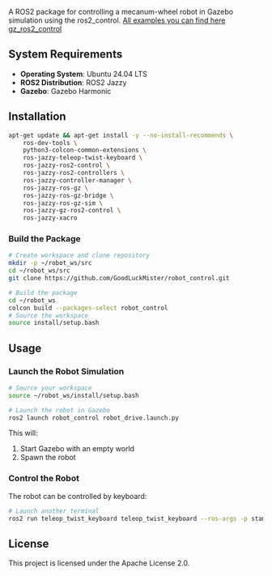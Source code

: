 A ROS2 package for controlling a mecanum-wheel robot in Gazebo simulation using the ros2_control.
[All examples you can find here gz_ros2_control](https://github.com/ros-controls/gz_ros2_control/)

## System Requirements

- **Operating System**: Ubuntu 24.04 LTS
- **ROS2 Distribution**: ROS2 Jazzy
- **Gazebo**: Gazebo Harmonic

## Installation

```bash
apt-get update && apt-get install -y --no-install-recommends \
    ros-dev-tools \
    python3-colcon-common-extensions \
    ros-jazzy-teleop-twist-keyboard \
    ros-jazzy-ros2-control \
    ros-jazzy-ros2-controllers \
    ros-jazzy-controller-manager \
    ros-jazzy-ros-gz \
    ros-jazzy-ros-gz-bridge \
    ros-jazzy-ros-gz-sim \
    ros-jazzy-gz-ros2-control \
    ros-jazzy-xacro 
```


### Build the Package

```bash
# Create workspace and clone repository
mkdir -p ~/robot_ws/src
cd ~/robot_ws/src
git clone https://github.com/GoodLuckMister/robot_control.git

# Build the package
cd ~/robot_ws
colcon build --packages-select robot_control
# Source the workspace
source install/setup.bash
```

## Usage

### Launch the Robot Simulation

```bash
# Source your workspace
source ~/robot_ws/install/setup.bash

# Launch the robot in Gazebo
ros2 launch robot_control robot_drive.launch.py
```

This will:
1. Start Gazebo with an empty world
2. Spawn the robot

### Control the Robot

The robot can be controlled by keyboard:

```bash
# Launch another terminal 
ros2 run teleop_twist_keyboard teleop_twist_keyboard --ros-args -p stamped:=true
```

## License

This project is licensed under the Apache License 2.0.

